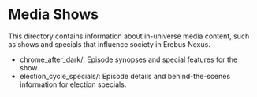 # Media Shows

This directory contains information about in-universe media content, such as shows and specials that influence society in Erebus Nexus.

- chrome_after_dark/: Episode synopses and special features for the show.
- election_cycle_specials/: Episode details and behind-the-scenes information for election specials.